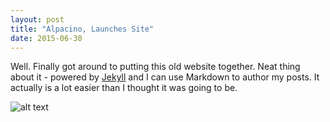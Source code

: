 ```yaml
---
layout: post
title: "Alpacino, Launches Site"
date: 2015-06-30
---
```


Well. Finally got around to putting this old website together. Neat thing about it - powered by [Jekyll](http://jekyllrb.com) and I can use Markdown to author my posts. It actually is a lot easier than I thought it was going to be.

![alt text][alpacino]

[alpacino]: https://drive.google.com/file/d/0BytK2DAzuj_9RW9rVXdRUXhDUlVmRFNyLTVpZE1FakdhX19z/view?usp=sharing "alpacino"
